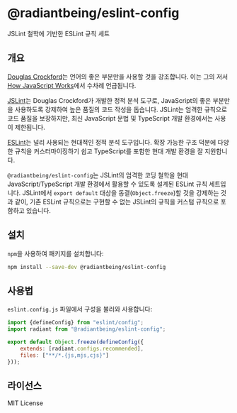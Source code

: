 # @radiantbeing/eslint-config

JSLint 철학에 기반한 ESLint 규칙 세트

## 개요

[Douglas Crockford](https://en.wikipedia.org/wiki/Douglas_Crockford)는 언어의 좋은 부분만을 사용할 것을 강조합니다. 이는 그의 저서 [How JavaScript Works](https://www.amazon.com/How-JavaScript-Works-Douglas-Crockford/dp/1949815005)에서 수차례 언급됩니다.

[JSLint](https://github.com/jslint-org/jslint)는 Douglas Crockford가 개발한 정적 분석 도구로, JavaScript의 좋은 부분만을 사용하도록 강제하여 높은 품질의 코드 작성을 돕습니다. JSLint는 엄격한 규칙으로 코드 품질을 보장하지만, 최신 JavaScript 문법 및 TypeScript 개발 환경에서는 사용이 제한됩니다.

[ESLint](https://eslint.org/)는 널리 사용되는 현대적인 정적 분석 도구입니다. 확장 가능한 구조 덕분에 다양한 규칙을 커스터마이징하기 쉽고 TypeScript를 포함한 현대 개발 환경을 잘 지원합니다.

`@radiantbeing/eslint-config`는 JSLint의 엄격한 코딩 철학을 현대 JavaScript/TypeScript 개발 환경에서 활용할 수 있도록 설계된 ESLint 규칙 세트입니다. JSLint에서 `export default` 대상을 동결(`Object.freeze`)할 것을 강제하는 것과 같이, 기존 ESLint 규칙으로는 구현할 수 없는 JSLint의 규칙을 커스텀 규칙으로 포함하고 있습니다.

## 설치

`npm`을 사용하여 패키지를 설치합니다:

```bash
npm install --save-dev @radiantbeing/eslint-config
```

## 사용법

`eslint.config.js` 파일에서 구성을 불러와 사용합니다:

```js
import {defineConfig} from "eslint/config";
import radiant from "@radiantbeing/eslint-config";

export default Object.freeze(defineConfig({
    extends: [radiant.configs.recommended],
    files: ["**/*.{js,mjs,cjs}"]
}));
```

## 라이선스

MIT License
